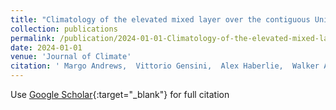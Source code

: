 ```yaml
---
title: "Climatology of the elevated mixed layer over the contiguous United States and northern Mexico using ERA5: 1979--2021"
collection: publications
permalink: /publication/2024-01-01-Climatology-of-the-elevated-mixed-layer-over-the-contiguous-United-States-and-northern-Mexico-using-ERA5-1979-2021
date: 2024-01-01
venue: 'Journal of Climate'
citation: ' Margo Andrews,  Vittorio Gensini,  Alex Haberlie,  Walker Ashley,  Allison Michaelis,  Mateusz Taszarek, &quot;Climatology of the elevated mixed layer over the contiguous United States and northern Mexico using ERA5: 1979--2021.&quot; Journal of Climate, 2024.'
---
```

Use [Google Scholar](https://scholar.google.com/scholar?q=Climatology+of+the+elevated+mixed+layer+over+the+contiguous+United+States+and+northern+Mexico+using+ERA5:+1979++2021){:target="_blank"} for full citation